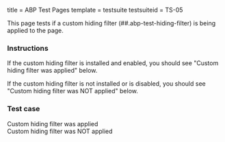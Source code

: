 title = ABP Test Pages
template = testsuite
testsuiteid = TS-05

This page tests if a custom hiding filter (##.abp-test-hiding-filter) is being applied to the page.

<h3>Instructions</h3>

If the custom hiding filter is installed and enabled, you should see "Custom hiding filter was applied" below.

If the custom hiding filter is not installed or is disabled, you should see "Custom hiding filter was NOT applied" below.
 
<h3>Test case</h3>
<div class="abp-testsuite-testcase">
  <div class="abp-testsuite-pass">
    Custom hiding filter was applied
  </div>
  <div class="abp-testsuite-fail abp-test-hiding-filter">
    Custom hiding filter was NOT applied
  </div>
</div>